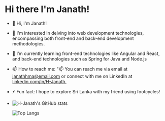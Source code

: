 # Hi there I'm Janath!
- 👋 Hi, I'm Janath!
- 👀 I'm interested in delving into web development technologies, encompassing both front-end and back-end development methodologies.
- 🌱 I’m currently learning front-end technologies like Angular and React, and back-end technologies such as Spring for Java and Node.js
- 📫 How to reach me: "📫 You can reach me via email at janathhma@email.com or connect with me on LinkedIn at [linkedin.com/in/H-Janath.](https://www.linkedin.com/in/janath-h-m-a-b5a527230/)
- ⚡ Fun fact: I hope to explore Sri Lanka with my friend using footcycles!
- 
  ![H-Janath's GitHub stats](https://github-readme-stats.vercel.app/api?username=H-Janath&show_icons=true&theme=transparent)

  ![Top Langs](https://github-readme-stats.vercel.app/api/top-langs/?username=H-Janath&hide_progress=true)
<!---
H-Janath/H-Janath is a ✨ special ✨ repository because its `README.md` (this file) appears on your GitHub profile.
You can click the Preview link to take a look at your changes.
--->
